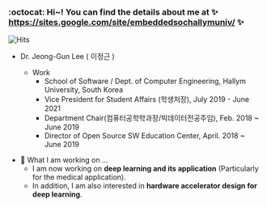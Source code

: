 ### :octocat: Hi~! You can find the details about me at ✨ https://sites.google.com/site/embeddedsochallymuniv/ ✨

![Hits](https://hits.seeyoufarm.com/api/count/incr/badge.svg?url=https://github.com/jeonggunlee)

 * Dr.  Jeong-Gun Lee ( 이정근 )
 
   - Work
      - School of Software / Dept. of Computer Engineering, Hallym University, South Korea
      - Vice President for Student Affairs (학생처장), July 2019 - June 2021
      - Department Chair(컴퓨터공학학과장/빅데이터전공주임), Feb. 2018 ~ June 2019
      - Director of Open Source SW Education Center, April. 2018 ~ June 2019
   
  - 🔭 What I am working on ...
     - I am now working on **deep learning and its application** (Particularly for the medical application).
     - In addition, I am also interested in **hardware accelerator design for deep learning**.
  
<!--
**jeonggunlee/jeonggunlee** is a ✨ _special_ ✨ repository because its `README.md` (this file) appears on your GitHub profile.

Here are some ideas to get you started:

- 🔭 I’m currently working on ...
- 🌱 I’m currently learning ...
- 👯 I’m looking to collaborate on ...
- 🤔 I’m looking for help with ...
- 💬 Ask me about ...
- 📫 How to reach me: ...
- 😄 Pronouns: ...
- ⚡ Fun fact: ...
-->
